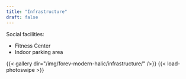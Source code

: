 ```yaml
---
title: "Infrastructure"
draft: false
---
```

Social facilities:

- Fitness Center
- Indoor parking area

{{< gallery dir="/img/forev-modern-halic/infrastructure/" />}}
{{< load-photoswipe >}}

